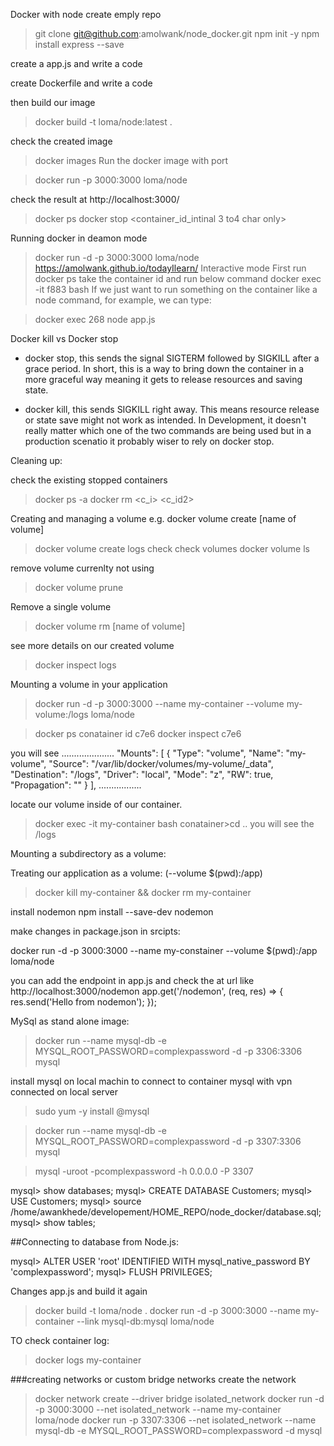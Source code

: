 Docker with node
create emply repo
>git clone git@github.com:amolwank/node_docker.git
>npm init -y
npm install express --save

create a app.js and write a code

create Dockerfile and write a code

then build our image

>docker build -t loma/node:latest .

check the created image
>docker images
Run the docker image with port

>docker run -p 3000:3000 loma/node

check the result at http://localhost:3000/

>docker ps
>docker stop <container_id_intinal 3 to4 char only>

Running docker in deamon mode
>docker run -d -p 3000:3000 loma/node
https://amolwank.github.io/todayIlearn/
Interactive mode
First run 
>docker ps
take the container id and run below command
>docker exec -it f883 bash
If we just want to run something on the container like a node command, for example, we can type:

>docker exec 268 node app.js

Docker kill vs Docker stop
- docker stop, this sends the signal SIGTERM followed by SIGKILL after a grace period. In short, this is a way to bring down the container in a more graceful way meaning it gets to release resources and saving state.

- docker kill, this sends SIGKILL right away. This means resource release or state save might not work as intended. In Development, it doesn't really matter which one of the two commands are being used but in a production scenatio it probably wiser to rely on docker stop.

Cleaning up:

check the existing stopped containers 
>docker ps -a
>docker rm <c_i> <c_id2>

Creating and managing a volume
e.g. docker volume create [name of volume]
>docker volume create logs
check check volumes
>docker volume ls

remove volume currenlty not using
>docker volume prune

Remove a single volume

>docker volume rm [name of volume]

see more details on our created volume
>docker inspect logs

Mounting a volume in your application
>docker run -d -p 3000:3000 --name my-container --volume my-volume:/logs loma/node

>docker ps
conatainer id c7e6
>docker inspect c7e6

you will see
.....................
"Mounts": [
            {
                "Type": "volume",
                "Name": "my-volume",
                "Source": "/var/lib/docker/volumes/my-volume/_data",
                "Destination": "/logs",
                "Driver": "local",
                "Mode": "z",
                "RW": true,
                "Propagation": ""
            }
        ],
.................

 locate our volume inside of our container.
>docker exec -it my-container bash
conatainer>cd ..
you will see the /logs

Mounting a subdirectory as a volume:

Treating our application as a volume:
(--volume $(pwd):/app)
>docker kill my-container && docker rm my-container

install nodemon
npm install --save-dev nodemon

make changes in package.json in srcipts:

docker run -d -p 3000:3000 --name my-constainer --volume $(pwd):/app loma/node

you can add the endpoint in app.js and check the at url like  http://localhost:3000/nodemon
app.get('/nodemon', (req, res) => {
    res.send('Hello from nodemon');
});


MySql as stand alone image:

>docker run --name mysql-db -e MYSQL_ROOT_PASSWORD=complexpassword -d -p 3306:3306 mysql

install mysql on local machin to connect to container mysql 
with vpn connected on local server
>sudo yum -y install @mysql


>docker run --name mysql-db -e MYSQL_ROOT_PASSWORD=complexpassword -d -p 3307:3306 mysql

>mysql -uroot -pcomplexpassword -h 0.0.0.0 -P 3307

mysql> show databases;
mysql> CREATE DATABASE Customers;
mysql> USE Customers;
mysql> source /home/awankhede/developement/HOME_REPO/node_docker/database.sql;
mysql> show tables;


##Connecting to database from Node.js:


mysql> ALTER USER 'root' IDENTIFIED WITH mysql_native_password BY 'complexpassword';
mysql> FLUSH PRIVILEGES;

Changes app.js and build it again

>docker build -t loma/node .
>docker run -d -p 3000:3000 --name my-container --link mysql-db:mysql loma/node

TO check container log:
>docker logs my-container

###creating networks or custom bridge networks
create the network
>docker network create --driver bridge isolated_network
>docker run -d -p 3000:3000 --net isolated_network --name my-container loma/node
>docker run -p 3307:3306 --net isolated_network --name mysql-db -e MYSQL_ROOT_PASSWORD=complexpassword -d mysql









 


